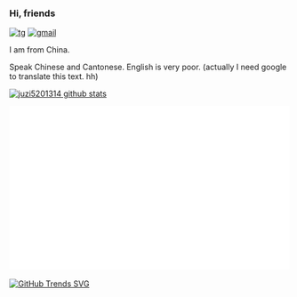### Hi, friends

[![tg](https://img.shields.io/badge/Telegram-@orange__soeur-00BFFF?style=flat-square&logo=telegram)](https://t.me/orange_soeur)
[![gmail](https://img.shields.io/badge/Gmail-juzi201314-DC143C?style=flat-square&logo=gmail)](mailto:juzi201314@gmail.com)

I am from China.

Speak Chinese and Cantonese. English is very poor. (actually I need google to translate this text. hh)



[![juzi5201314 github stats](https://github-readme-stats.vercel.app/api?username=juzi5201314&count_private=true&show_icons=true&include_all_commits=true)](https://github.com/anuraghazra/github-readme-stats)


![](https://github.com/juzi5201314/stats/raw/master/generated/languages.svg)

[![GitHub Trends SVG](https://api.githubtrends.io/user/svg/juzi5201314/langs?time_range=one_year&include_private=True&loc_metric=changed&theme=classic)](https://githubtrends.io)
